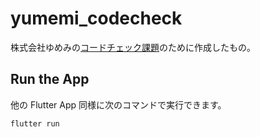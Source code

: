 # yumemi_codecheck

株式会社ゆめみの[コードチェック課題](https://github.com/yumemi-inc/flutter-engineer-codecheck)のために作成したもの。

## Run the App

他の Flutter App 同様に次のコマンドで実行できます。

```
flutter run
```
